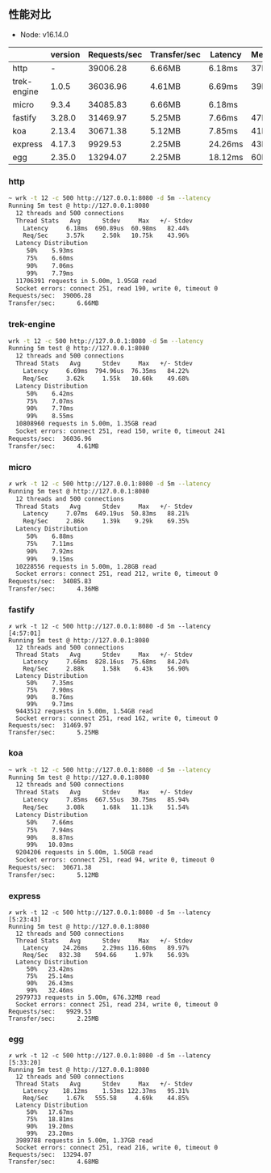 ## 性能对比

- Node: v16.14.0

|             | version | Requests/sec | Transfer/sec | Latency | Memory |
| ----------- | ------- | ------------ | ------------ | ------- | ------ |
| http        | -       | 39006.28     | 6.66MB       | 6.18ms  | 37MB   |
| trek-engine | 1.0.5   | 36036.96     | 4.61MB       | 6.69ms  | 39MB   |
| micro       | 9.3.4   | 34085.83     | 6.66MB       | 6.18ms  |        |
| fastify     | 3.28.0  | 31469.97     | 5.25MB       | 7.66ms  | 47MB   |
| koa         | 2.13.4  | 30671.38     | 5.12MB       | 7.85ms  | 41MB   |
| express     | 4.17.3  | 9929.53      | 2.25MB       | 24.26ms | 43MB   |
| egg         | 2.35.0  | 13294.07     | 2.25MB       | 18.12ms | 60MB   |

### http

```bash
~ wrk -t 12 -c 500 http://127.0.0.1:8080 -d 5m --latency
Running 5m test @ http://127.0.0.1:8080
  12 threads and 500 connections
  Thread Stats   Avg      Stdev     Max   +/- Stdev
    Latency     6.18ms  690.89us  60.98ms   82.44%
    Req/Sec     3.57k     2.50k   10.75k    43.96%
  Latency Distribution
     50%    5.93ms
     75%    6.60ms
     90%    7.06ms
     99%    7.79ms
  11706391 requests in 5.00m, 1.95GB read
  Socket errors: connect 251, read 190, write 0, timeout 0
Requests/sec:  39006.28
Transfer/sec:      6.66MB
```

### trek-engine

```bash
wrk -t 12 -c 500 http://127.0.0.1:8080 -d 5m --latency                        [5:47:51]
Running 5m test @ http://127.0.0.1:8080
  12 threads and 500 connections
  Thread Stats   Avg      Stdev     Max   +/- Stdev
    Latency     6.69ms  794.96us  76.35ms   84.22%
    Req/Sec     3.62k     1.55k   10.60k    49.68%
  Latency Distribution
     50%    6.42ms
     75%    7.07ms
     90%    7.70ms
     99%    8.55ms
  10808960 requests in 5.00m, 1.35GB read
  Socket errors: connect 251, read 150, write 0, timeout 241
Requests/sec:  36036.96
Transfer/sec:      4.61MB
```

### micro

```bash
✗ wrk -t 12 -c 500 http://127.0.0.1:8080 -d 5m --latency                        [1:57:44]
Running 5m test @ http://127.0.0.1:8080
  12 threads and 500 connections
  Thread Stats   Avg      Stdev     Max   +/- Stdev
    Latency     7.07ms  649.19us  50.83ms   88.21%
    Req/Sec     2.86k     1.39k    9.29k    69.35%
  Latency Distribution
     50%    6.88ms
     75%    7.11ms
     90%    7.92ms
     99%    9.15ms
  10228556 requests in 5.00m, 1.28GB read
  Socket errors: connect 251, read 212, write 0, timeout 0
Requests/sec:  34085.83
Transfer/sec:      4.36MB
```

### fastify

```
✗ wrk -t 12 -c 500 http://127.0.0.1:8080 -d 5m --latency                        [4:57:01]
Running 5m test @ http://127.0.0.1:8080
  12 threads and 500 connections
  Thread Stats   Avg      Stdev     Max   +/- Stdev
    Latency     7.66ms  828.16us  75.68ms   84.24%
    Req/Sec     2.88k     1.58k    6.43k    56.90%
  Latency Distribution
     50%    7.35ms
     75%    7.90ms
     90%    8.76ms
     99%    9.71ms
  9443512 requests in 5.00m, 1.54GB read
  Socket errors: connect 251, read 162, write 0, timeout 0
Requests/sec:  31469.97
Transfer/sec:      5.25MB
```

### koa

```bash
~ wrk -t 12 -c 500 http://127.0.0.1:8080 -d 5m --latency
Running 5m test @ http://127.0.0.1:8080
  12 threads and 500 connections
  Thread Stats   Avg      Stdev     Max   +/- Stdev
    Latency     7.85ms  667.55us  30.75ms   85.94%
    Req/Sec     3.08k     1.68k   11.13k    51.54%
  Latency Distribution
     50%    7.66ms
     75%    7.94ms
     90%    8.87ms
     99%   10.03ms
  9204206 requests in 5.00m, 1.50GB read
  Socket errors: connect 251, read 94, write 0, timeout 0
Requests/sec:  30671.38
Transfer/sec:      5.12MB
```

### express

```
✗ wrk -t 12 -c 500 http://127.0.0.1:8080 -d 5m --latency                        [5:23:43]
Running 5m test @ http://127.0.0.1:8080
  12 threads and 500 connections
  Thread Stats   Avg      Stdev     Max   +/- Stdev
    Latency    24.26ms    2.29ms 116.60ms   89.97%
    Req/Sec   832.38    594.66     1.97k    56.93%
  Latency Distribution
     50%   23.42ms
     75%   25.14ms
     90%   26.43ms
     99%   32.46ms
  2979733 requests in 5.00m, 676.32MB read
  Socket errors: connect 251, read 234, write 0, timeout 0
Requests/sec:   9929.53
Transfer/sec:      2.25MB
```

### egg

```
✗ wrk -t 12 -c 500 http://127.0.0.1:8080 -d 5m --latency                        [5:33:20]
Running 5m test @ http://127.0.0.1:8080
  12 threads and 500 connections
  Thread Stats   Avg      Stdev     Max   +/- Stdev
    Latency    18.12ms    1.53ms 122.37ms   95.31%
    Req/Sec     1.67k   555.58     4.69k    44.85%
  Latency Distribution
     50%   17.67ms
     75%   18.81ms
     90%   19.20ms
     99%   23.20ms
  3989788 requests in 5.00m, 1.37GB read
  Socket errors: connect 251, read 216, write 0, timeout 0
Requests/sec:  13294.07
Transfer/sec:      4.68MB
```
